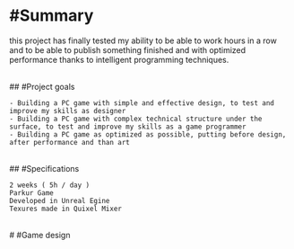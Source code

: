 # #Summary

this project has finally tested my ability to be able to work hours in a row and to be able to publish something finished and with optimized performance thanks to intelligent programming techniques.

<br>
## #Project goals

    - Building a PC game with simple and effective design, to test and improve my skills as designer
    - Building a PC game with complex technical structure under the surface, to test and improve my skills as a game programmer
    - Building a PC game as optimized as possible, putting before design, after performance and than art

<br>
## #Specifications

    2 weeks ( 5h / day )
    Parkur Game
    Developed in Unreal Egine
    Texures made in Quixel Mixer
    
<br>
# #Game design
